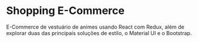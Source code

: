 # Shopping E-Commerce

E-Commerce de vestuário de animes usando React com Redux, além de explorar duas das principais soluções de estilo, o Material UI e o Bootstrap.


